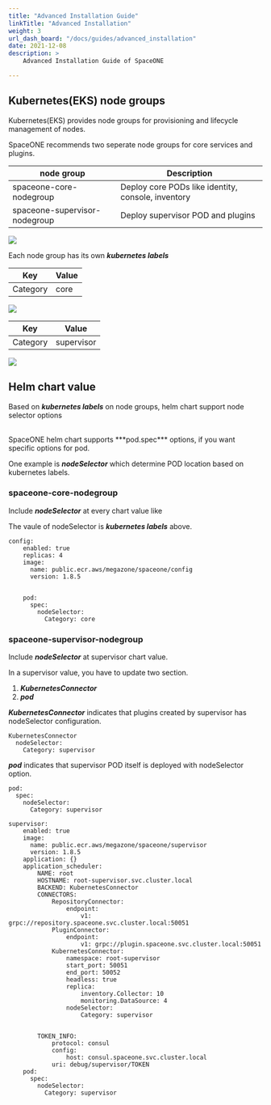 ```yaml
---
title: "Advanced Installation Guide"
linkTitle: "Advanced Installation"
weight: 3
url_dash_board: "/docs/guides/advanced_installation" 
date: 2021-12-08
description: >
    Advanced Installation Guide of SpaceONE

---
```


## Kubernetes(EKS) node groups

Kubernetes(EKS) provides node groups for provisioning and lifecycle management of nodes.

SpaceONE recommends two seperate node groups for core services and plugins.

| node group | Description |
| ---        | ---         |
| spaceone-core-nodegroup | Deploy core PODs like identity, console, inventory |
| spaceone-supervisor-nodegroup | Deploy supervisor POD and plugins            |

![](/ko/docs/setup_operation/advanced_installation/img/spaceone-node-groups.png)

Each node group has its own ***kubernetes labels***

| Key | Value |
| --- | ---   |
| Category | core |

![](/ko/docs/setup_operation/advanced_installation/img/spaceone-core-nodegroup.png)

| Key | Value |
| --- | ---   |
| Category | supervisor |

![](/ko/docs/setup_operation/advanced_installation/img/spaceone-supervisor-nodegroup.png)

## Helm chart value

Based on ***kubernetes labels*** on node groups, helm chart support node selector options

</br>
SpaceONE helm chart supports ***pod.spec*** options, if you want specific options for pod.

One example is ***nodeSelector*** which determine POD location based on kubernetes labels.

### spaceone-core-nodegroup

Include ***nodeSelector*** at every chart value like

The vaule of nodeSelector is ***kubernetes labels*** above.
~~~
config:
    enabled: true
    replicas: 4
    image:
      name: public.ecr.aws/megazone/spaceone/config
      version: 1.8.5


    pod:
      spec:
        nodeSelector:
          Category: core

~~~

### spaceone-supervisor-nodegroup

Include ***nodeSelector*** at supervisor chart value.

In a supervisor value, you have to update two section.

1. ***KubernetesConnector***
2. ***pod***

***KubernetesConnector*** indicates that plugins created by supervisor has nodeSelector configuration.

~~~
KubernetesConnector
  nodeSelector:
    Category: supervisor
~~~

***pod*** indicates that supervisor POD itself is deployed with nodeSelector option.

~~~
pod:
  spec:
    nodeSelector:
      Category: supervisor
~~~

~~~
supervisor:
    enabled: true
    image:
      name: public.ecr.aws/megazone/spaceone/supervisor
      version: 1.8.5
    application: {}
    application_scheduler:
        NAME: root
        HOSTNAME: root-supervisor.svc.cluster.local
        BACKEND: KubernetesConnector
        CONNECTORS:
            RepositoryConnector:
                endpoint:
                    v1: grpc://repository.spaceone.svc.cluster.local:50051
            PluginConnector:
                endpoint:
                    v1: grpc://plugin.spaceone.svc.cluster.local:50051
            KubernetesConnector:
                namespace: root-supervisor
                start_port: 50051
                end_port: 50052
                headless: true
                replica:
                    inventory.Collector: 10
                    monitoring.DataSource: 4
                nodeSelector:
                    Category: supervisor


        TOKEN_INFO:
            protocol: consul
            config:
                host: consul.spaceone.svc.cluster.local
            uri: debug/supervisor/TOKEN
    pod:
      spec:
        nodeSelector:
          Category: supervisor

~~~

